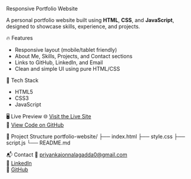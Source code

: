  Responsive Portfolio Website

A personal portfolio website built using **HTML**, **CSS**, and **JavaScript**, designed to showcase skills, experience, and projects.

 🔥 Features
- Responsive layout (mobile/tablet friendly)
- About Me, Skills, Projects, and Contact sections
- Links to GitHub, LinkedIn, and Email
- Clean and simple UI using pure HTML/CSS

 🚀 Tech Stack
- HTML5
- CSS3
- JavaScript

 🖥️ Live Preview
🌐 [Visit the Live Site](https://yourusername.github.io/portfolio-website/)  
📂 [View Code on GitHub](https://github.com/yourusername/portfolio-website)

 📁 Project Structure
portfolio-website/
├── index.html
├── style.css
├── script.js
└── README.md

 📬 Contact
📧 priyankajonnalagadda0@gmail.com  
🔗 [LinkedIn](https://www.linkedin.com/in/priyanka-j2025/)  
🔗 [GitHub](https://github.com/priyankajonnalagadda)
